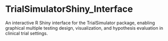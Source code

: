 # TrialSimulatorShiny_Interface
An interactive R Shiny interface for the TrialSimulator package, enabling graphical multiple testing design, visualization, and hypothesis evaluation in clinical trial settings.
